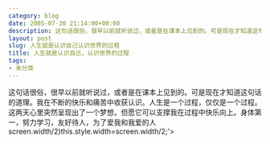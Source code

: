 ```yaml
---
category: blog
date: 2005-07-30 21:14:00+00:00
description: 这句话很俗，很早以前就听说过，或者是在课本上见到的。可是现在才知道这句话的道理。
layout: post
slug: 人生就是认识自己认识世界的过程
title: 人生就是认识自己，认识世界的过程
tags:
- 未分类
---
```


这句话很俗，很早以前就听说过，或者是在课本上见到的。可是现在才知道这句话的道理。我在不断的快乐和痛苦中收获认识。人生是一个过程，仅仅是一个过程。这两天心里突然呈现出了一个梦想，但愿它可以支撑我在过程中快乐向上。身体第一，努力学习，友好待人，为了爱我和我爱的人screen.width/2)this.style.width=screen.width/2;'>
